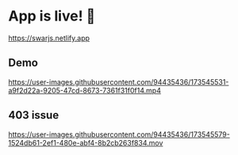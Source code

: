 # App is live! 🙂
https://swarjs.netlify.app

## Demo
https://user-images.githubusercontent.com/94435436/173545531-a9f2d22a-9205-47cd-8673-7361f31f0f14.mp4

## 403 issue 
https://user-images.githubusercontent.com/94435436/173545579-1524db61-2ef1-480e-abf4-8b2cb263f834.mov
